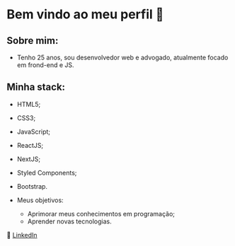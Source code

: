 # Bem vindo ao meu perfil 👋

## Sobre mim:
 - Tenho 25 anos, sou desenvolvedor web e advogado, atualmente focado em frond-end e JS. 
 
## Minha stack:
 - HTML5;
 - CSS3;
 - JavaScript;
 - ReactJS;
 - NextJS;
 - Styled Components;
 - Bootstrap.

 - Meus objetivos:
   + Aprimorar meus conhecimentos em programação;
   + Aprender novas tecnologias.
   
 💼 [LinkedIn](https://www.linkedin.com/in/carlos-d%C3%B3ria-877122199/) <br>
<!--
**carlosdoria/carlosdoria** is a ✨ _special_ ✨ repository because its `README.md` (this file) appears on your GitHub profile.

Here are some ideas to get you started:

 Me chamo Carlos e sou desenvolvedor junior, focando em front-end 

- 🔭 I’m currently working on ...
- 🌱 I’m currently learning ...
- 👯 I’m looking to collaborate on ...
- 🤔 I’m looking for help with ...
- 💬 Ask me about ...
- 📫 How to reach me: ...
- 😄 Pronouns: ...
- ⚡ Fun fact: ...
-->
